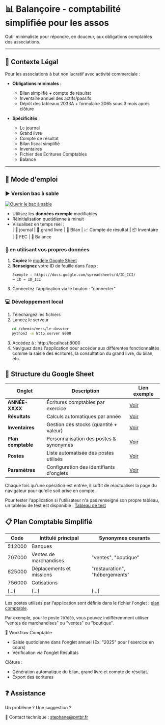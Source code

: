 # 📊 Balançoire - comptabilité simplifiée pour les assos

Outil minimaliste pour répondre, en douceur, aux obligations comptables des associations.

---

## 📌 Contexte Légal

Pour les associations à but non lucratif avec activité commerciale :

- **Obligations minimales** :

  - Bilan simplifié + compte de résultat
  - Inventaire annuel des actifs/passifs
  - Dépôt des tableaux 2033A + formulaire 2065 sous 3 mois après clôture

- **Spécificités** :
  - Le journal
  - Grand livre
  - Compte de résultat
  - Bilan fiscal simplifié
  - Inventaires
  - Fichier des Écritures Comptables
  - Balance

---

## 🚀 Mode d'emploi

### ▶️ Version bac à sable

[![Ouvrir le bac à sable](https://img.shields.io/badge/🛠️-Tester_l'application-2ea44f)](https://balancoire.pntbr.fr)

- Utilisez les **données exemple** modifiables
- Réinitialisation quotidienne à minuit
- Visualisez en temps réel :  
  | 📑 journal | 📑 grand livre | 📑 Bilan | 📈 Compte de résultat | 📦 Inventaire | 📑 FEC | 📑 Balance

### 🔗 en utilisant vos propres données

1. **Copiez** le [modèle Google Sheet](https://docs.google.com/spreadsheets/d/1bmzkejvxIFkOqsKe0zUWeWvHnTSBJMK1yKe81quIJQs)
2. **Renseignez** votre ID de feuille dans l'app :
   ```txt
   Exemple : https://docs.google.com/spreadsheets/d/ID_ICI/
   → ID = ID_ICI
   ```
3. Connectez l'application via le bouton : "connecter"

### 💻 Développement local

1. Téléchargez les fichiers
2. Lancez le serveur

```bash
   cd /chemin/vers/le-dossier
   python3 -m http.server 8000
```

3. Accédez à : http://localhost:8000
4. Naviguez dans l'application pour accéder aux différentes fonctionnalités comme la saisie des écritures, la consultation du grand livre, du bilan, etc.

## 🧮 Structure du Google Sheet

| **Onglet**         | Description                              | Lien exemple                                                                                                                   |
| ------------------ | ---------------------------------------- | ------------------------------------------------------------------------------------------------------------------------------ |
| **ANNÉE-XXXX**     | Écritures comptables par exercice        | [Voir](https://docs.google.com/spreadsheets/d/1bmzkejvxIFkOqsKe0zUWeWvHnTSBJMK1yKe81quIJQs/edit?gid=1036658743#gid=1036658743) |
| **Résultats**      | Calculs automatiques par année           | [Voir](https://docs.google.com/spreadsheets/d/1bmzkejvxIFkOqsKe0zUWeWvHnTSBJMK1yKe81quIJQs/edit?gid=981539826#gid=981539826)   |
| **Inventaires**    | Gestion des stocks (quantité + valeur)   | [Voir](https://docs.google.com/spreadsheets/d/1bmzkejvxIFkOqsKe0zUWeWvHnTSBJMK1yKe81quIJQs/edit?gid=1841174573#gid=1841174573) |
| **Plan comptable** | Personnalisation des postes & synonymes  | [Voir](https://docs.google.com/spreadsheets/d/1bmzkejvxIFkOqsKe0zUWeWvHnTSBJMK1yKe81quIJQs/edit?gid=377402254#gid=377402254)   |
| **Postes**         | Liste automatisée des postes utilisés    | [Voir](https://docs.google.com/spreadsheets/d/1bmzkejvxIFkOqsKe0zUWeWvHnTSBJMK1yKe81quIJQs/edit?gid=183366098#gid=183366098)   |
| **Paramètres**     | Configuration des identifiants d'onglets | [Voir](https://docs.google.com/spreadsheets/d/1bmzkejvxIFkOqsKe0zUWeWvHnTSBJMK1yKe81quIJQs/edit?gid=0#gid=0)                   |

Chaque fois qu'une opération est entrée, il suffit de réactualiser la page du navigateur pour qu'elle soit prise en compte.

Pour tester l'application si l'utilisateur n'a pas renseigné son propre tableau, un tableau de test est disponible :
[Tableau de test](https://docs.google.com/spreadsheets/d/1EjBuZN2Brq9x1UoLKqCcipUxZRoG5gSFHu0eoXpy0oY/edit?gid=929320585#gid=929320585)

## 📋 Plan Comptable Simplifié

| Code   | Intitulé principal       | Synonymes courants             |
| ------ | ------------------------ | ------------------------------ |
| 512000 | Banques                  |
| 707000 | Ventes de marchandises   | "ventes", "boutique"           |
| 625000 | Déplacements et missions | "restauration", "hébergements" |
| 756000 | Cotisations              |
| [...]  | [...]                    | [...]                          |

Les postes utilisés par l'application sont définis dans le fichier l'onglet : [plan comptable](https://docs.google.com/spreadsheets/d/1bmzkejvxIFkOqsKe0zUWeWvHnTSBJMK1yKe81quIJQs/edit?gid=377402254#gid=377402254).

Par exemple, pour le poste `707000`, vous pouvez indifféremment utiliser "ventes de marchandises" ou "ventes" ou "boutique".

🔄 Workflow Comptable

- Saisie quotidienne dans l'onglet annuel (Ex: "2025" pour l'exercice en cours)
- Vérification via l'onglet Résultats

Clôture :

- Génération automatique du bilan, grand livre et compte de résultat.
- Export des écritures

## ❓ Assistance

Un problème ? Une suggestion ?

📧 Contact technique : stephane@pntbr.fr
